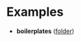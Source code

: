 # Examples
- **boilerplates** ([folder](https://github.com/ecal-mid/musee-de-la-main-2022/tree/main/boilerplates))

